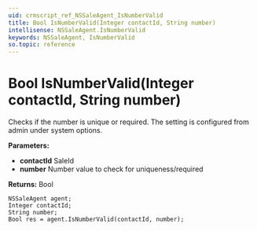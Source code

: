 ```yaml
---
uid: crmscript_ref_NSSaleAgent_IsNumberValid
title: Bool IsNumberValid(Integer contactId, String number)
intellisense: NSSaleAgent.IsNumberValid
keywords: NSSaleAgent, IsNumberValid
so.topic: reference
---
```


# Bool IsNumberValid(Integer contactId, String number)

Checks if the number is unique or required.  The setting is configured from admin under system options.

**Parameters:**
 - **contactId** SaleId
 - **number** Number value to check for uniqueness/required

**Returns:** Bool

```crmscript
NSSaleAgent agent;
Integer contactId;
String number;
Bool res = agent.IsNumberValid(contactId, number);
```

